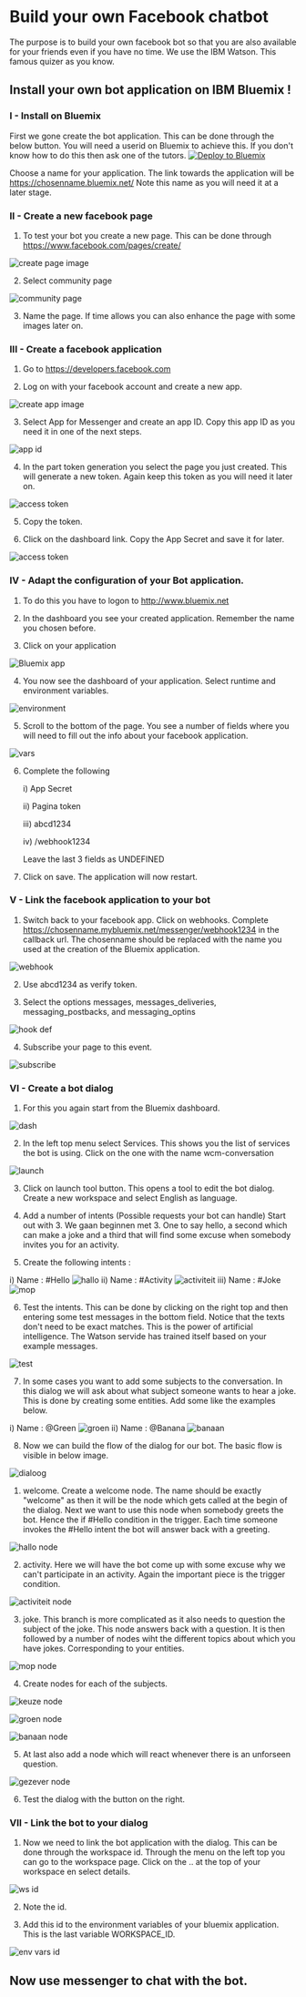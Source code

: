 # Build your own Facebook chatbot
The purpose is to build your own facebook bot so that you are also available for your friends even if you have no time. We use the IBM Watson. This famous quizer as you know.



## Install your own bot application on  IBM Bluemix !

### I - Install on Bluemix

  First we gone create the bot application. This can be done through the below button. You will need a userid on Bluemix to achieve this. If you don't know how to do this then ask one of the tutors.  [![Deploy to Bluemix](https://bluemix.net/deploy/button.png)](https://bluemix.net/deploy?repository=https://github.com/cattoire/Facebot)

  Choose a name for your application. The link towards the application will be https://chosenname.bluemix.net/ Note this name as you will need it at a later stage.

### II - Create a new facebook page
  1. To test your bot you create a new page. This can be done through https://www.facebook.com/pages/create/

  ![create page image](readme_images/01_create_facebook_page.png)

  2. Select community page

  ![community page](readme_images/02_cause_or_community.png)

  3. Name the page. If time allows you can also enhance the page with some images later on.

### III - Create a facebook application
  1. Go to https://developers.facebook.com

  2. Log on with your facebook account and create a new app.

  ![create app image](readme_images/03_new_facebook_app.png)

  3. Select App for Messenger and create an app ID. Copy this app ID as you need it in one of the next steps.

  ![app id](readme_images/04_new_app_id.png)

  4. In the part token generation you select the page you just created. This will generate a new token. Again keep this token as you will need it later on.

  ![access token](readme_images/05_page_token.png)

  5. Copy the token.

  6. Click on the dashboard link. Copy the App Secret and save it for later.

  ![access token](readme_images/11_fb_app_secret.png)

### IV - Adapt the configuration of your Bot application.
  1. To do this you have to logon to http://www.bluemix.net

  2. In the dashboard you see your created application. Remember the name you chosen before.

  3. Click on your application

  ![Bluemix app](readme_images/08_BM_Application_dash.png)

  4. You now see the dashboard of your application. Select runtime and environment variables.

  ![environment](readme_images/09_Application_environment.png)

  5. Scroll to the bottom of the page. You see a number of fields where you will need to fill out the info about your facebook application.

  ![vars](readme_images/10_environment_variables.png)

  6. Complete the following

      i) App Secret

      ii) Pagina token

      iii) abcd1234

      iv) /webhook1234

      Leave the last 3 fields as UNDEFINED

  7. Click on save. The application will now restart.


### V - Link the facebook application to your bot
  1. Switch back to your facebook app. Click on webhooks. Complete https://chosenname.mybluemix.net/messenger/webhook1234 in the callback url. The chosenname should be replaced with the name you used at the creation of the Bluemix application.

   ![webhook](readme_images/06_webhooks.png)

  2. Use abcd1234 as verify token.

  3. Select the options messages, messages_deliveries, messaging_postbacks, and messaging_optins

  ![hook def](readme_images/07_webhook_def.png)

  4. Subscribe your page to this event.

  ![subscribe](readme_images/13_subscribe_page.png)


### VI - Create a bot dialog
  1. For this you again start from the Bluemix dashboard.

  ![dash](readme_images/14_bluemix_dashboard.png)

  2. In the left top menu select Services. This shows you the list of services the bot is using. Click on the one with the name wcm-conversation

  ![launch](readme_images/15_launch_conversation.png)

  3. Click on launch tool button. This opens a tool to edit the bot dialog. Create a new workspace and select English as language.

  4. Add a number of intents (Possible requests your bot can handle) Start out with 3. We gaan beginnen met 3. One to say hello, a second which can make a joke and a third that will find some excuse when somebody invites you for an activity.

  5. Create the following intents :

  i) Name : #Hello
        ![hallo](readme_images/16_hallo_intent.png)
  ii) Name : #Activity
        ![activiteit](readme_images/17_activiteit_intent.png)
  iii) Name : #Joke
        ![mop](readme_images/18_mop_intent.png)

  6. Test the intents. This can be done by clicking on the right top and then entering some test messages in the bottom field. Notice that the texts don't need to be exact matches. This is the power of artificial intelligence. The Watson servide has trained itself based on your example messages.

![test](readme_images/19_try_intent.png)

  7. In some cases you want to add some subjects to the conversation. In this dialog we will ask about what subject someone wants to hear a joke. This is done by creating some entities. Add some like the examples below.

  i) Name : @Green
        ![groen](readme_images/20_groen_entity.png)
  ii) Name : @Banana
        ![banaan](readme_images/21_banaan_entity.png)  

  8. Now we can build the flow of the dialog for our bot. The basic flow is visible in below image.

![dialoog](readme_images/22_dialog.png)

1. welcome. Create a welcome node. The name should be exactly "welcome" as then it will be the node which gets called at the begin of the dialog. Next we want to use this node when somebody greets the bot. Hence the if #Hello condition in the trigger. Each time someone invokes the #Hello intent the bot will answer back with a greeting.

![hallo node](readme_images/23_hallo_node.png)

2. activity. Here we will have the bot come up with some excuse why we can't participate in an activity. Again the important piece is the trigger condition.

![activiteit node](readme_images/24_activiteit_node.png)

3. joke. This branch is more complicated as it also needs to question the subject of the joke. This node answers back with a question. It is then followed by a number of nodes wiht the different topics about which you have jokes. Corresponding to your entities.

![mop node](readme_images/25_mop_node.png)

4. Create nodes for each of the subjects.

![keuze node](readme_images/26_mop_keuze.png)

![groen node](readme_images/27_groene_mop.png)

![banaan node](readme_images/28_banaan_mop.png)

5. At last also add a node which will react whenever there is an unforseen question.

![gezever node](readme_images/31_node_gezever.png)  

6. Test the dialog with the button on the right.

### VII - Link the bot to your dialog

  1.  Now we need to link the bot application with the dialog. This can be done through the workspace id. Through the menu on the left top you can go to the workspace page. Click on the .. at the top of your workspace en select details.

![ws id](readme_images/29_workspace_id.png)

  2. Note the id.

  3. Add this id to the environment variables of your bluemix application. This is the last variable WORKSPACE_ID.


![env vars id](readme_images/30_environment_workspace_id.png)




## Now use messenger to chat with the bot.
